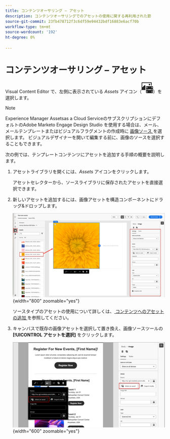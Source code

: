 ```yaml
---
title: コンテンツオーサリング – アセット
description: コンテンツオーサリングでのアセットの使用に関する再利用された節
source-git-commit: 23fb478712f3c6df59e94432bdf16883e6acf70b
workflow-type: tm+mt
source-wordcount: '192'
ht-degree: 0%

---
```


# コンテンツオーサリング – アセット

Visual Content Editor で、左側に表示されている _Assets_ アイコン（![Assetsを表示 ](../user/assets/do-not-localize/icon-assets-design.svg)）を選択します。

>[!NOTE]
>
>Experience Manager Assetsas a Cloud ServiceのサブスクリプションにデフォルトのAdobe Marketo Engage Design Studio を使用する場合は、メール、メールテンプレートまたはビジュアルフラグメントの作成時に [ 画像ソース ](../user/content/assets-overview.md#choose-an-asset-source) を選択します。 ビジュアルデザイナーを開いて編集する前に、画像のソースを選択することもできます。

次の例では、テンプレートコンテンツにアセットを追加する手順の概要を説明します。

1. アセットライブラリを開くには、_Assets_ アイコンをクリックします。

   アセットセレクターから、ソースライブラリに保存されたアセットを直接選択できます。

1. 新しいアセットを追加するには、画像アセットを構造コンポーネントにドラッグ&amp;ドロップします。

   ![Marketo Engageアセットをキャンバスにドラッグして、設定を調整します ](../assets/content-design-shared/content-design-add-asset.png){width="800" zoomable="yes"}

   ソースタイプのアセットの使用について詳しくは、[ コンテンツへのアセットの追加 ](../user/content/assets-overview.md#add-assets-to-your-content) を参照してください。

1. キャンバスで既存の画像アセットを選択して置き換え、画像ソースツールの **[!UICONTROL アセットを選択]** をクリックします。

   ![ ソースライブラリからアセットを選択 ](../assets/content-design-shared/visual-designer-select-an-asset.png){width="600" zoomable="yes"}
